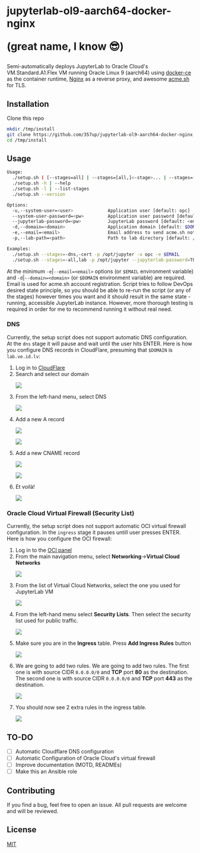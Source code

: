 # jupyterlab-ol9-aarch64-docker-nginx <p>(great name, I know 😎)</p>

  Semi-automatically deploys JupyterLab to Oracle Cloud's VM.Standard.A1.Flex VM running Oracle Linux 9 (aarch64) using [docker-ce](https://www.docker.com/products/container-runtime/) as the container runtime, [Nginx](https://www.nginx.com/) as a reverse proxy, and awesome [acme.sh](https://github.com/acmesh-official/acme.sh) for TLS.

## Installation

Clone this repo

```bash
mkdir /tmp/install
git clone https://github.com/357up/jupyterlab-ol9-aarch64-docker-nginx /tmp/install
cd /tmp/install
```

## Usage

```bash
Usage:
  ./setup.sh ( [--stages=all] | --stages=[all,]<-stage>... | --stages=[-all,]<stage>... ) [options]
  ./setup.sh -h | --help
  ./setup.sh -l | --list-stages
  ./setup.sh --version

Options:
  -u,--system-user=<user>             Application user [default: opc]
  --system-user-password=<pw>         Application user password [default: <empty>]
  --jupyterlab-password=<pw>          JupyterLab password [default: <empty>]
  -d,--domain=<domain>                Application domain [default: $DOMAIN]
  -e,--email=<email>                  Email address to send acme.sh notifications to [default: $EMAIL]
  -p,--lab-path=<path>                Path to lab directory [default: /opt/jupyter]

Examples:
  ./setup.sh --stages=-dns,-cert -p /opt/jupyter -u opc -e $EMAIL
  ./setup.sh --stages=-all,lab -p /opt/jupyter --jupyterlab-password=TOP-SECRET
```
At the minimum `-e`|`--email=<email>` options (or `$EMAIL` environment variable) and `-d`|`--domain=<domain>` (or `$DOMAIN` environment variable) are required. Email is used for acme.sh account registration.
Script tries to follow DevOps desired state principle, so you should be able to re-run the script (or any of the stages) however times you want and it should result in the same state - running, accessible JupyterLab instance. However, more thorough testing is required in order for me to recommend running it without real need.

### DNS

Currently, the setup script does not support automatic DNS configuration. At the `dns` stage it will pause and wait until the user hits ENTER. Here is how you configure DNS records in CloudFlare, presuming that `$DOMAIN` is `lab.ve.id.lv`:

 1. Log in to [CloudFlare](https://dash.cloudflare.com/login/)
 2. Search and select our domain <p>![](https://lh3.googleusercontent.com/gixTOrrhe9604s00IXlMoXESJWF7XoJgDujOx0PdK4m2gUQ-qkQZbkHoVTZ34y0rtPw=w2400) </p>
3. From the left-hand menu, select DNS <p>![](https://lh6.googleusercontent.com/-b-AwVWHHNReKltwIbhl9f3YXW5eU_NhdAz8vQW4w43DxJs9bJSceqvTngsHXDPUbIY=w2400) </p>
4. Add a new A record <p>![](https://lh5.googleusercontent.com/m252JIBA6g0ZbdRAQPu7htN84G5_j4LB5NiBxdPZRA35aXxu-fgJeToiLs9X695y7F0=w2400) </p><p>![](https://lh4.googleusercontent.com/vfTM2ik9kXotdoy_8N7rMm9Oa-_s_Bh0yYg4bpRarSG-8AZ9f7UF4oJoNRYyL7EFoP8=w2400)</p>
5. Add a new CNAME record <p>![](https://lh3.googleusercontent.com/4whULWychlmzbLN5qZeZsI__nEDkomwpNoDnuK7DOqUTAx51Nnmrmx3ULw58rWmpg_U=w2400)</p><p>![](https://lh3.googleusercontent.com/xdPLxKnse7SQXBI781MfZWK_rSTYVoFqbsoF8drdZ8EwSRST4nQXpQKZfNB2TVNBbfw=w2400)</p>
6. Et voilà! <p>![](https://lh6.googleusercontent.com/H8QbYGz88iVubrBHiVlBS5sDe3Gt7DIqsENTpStZh7QcGq9PUut4I0JrN_6tltsVw2I=w2400)</p>

### Oracle Cloud Virtual Firewall (Security List)
Currently, the setup script does not support automatic OCI virtual firewall configuration. In the `ingress` stage it pauses untill user presses ENTER. Here is how you configure the OCI firewall:

 1. Log in to the [OCI panel](https://cloud.oracle.com/)
 2. From the main navigation menu, select **Networking**→**Virtual Cloud Networks**<p>![](https://lh5.googleusercontent.com/TmYHOTVeQ8RNdWar1sXOq3S3lOWMcplEgRTqlbaJKp9bBqcYaFe_a6FiqYEKxjQtRJ8=w2400)</p>
 3. From the list of Virtual Cloud Networks, select the one you used for JupyterLab VM <p>![](https://lh5.googleusercontent.com/kFzrt_7rRd1A1p7fSwyeeKHbg-Hu8_m7vR-YDLKyEqX5C5oi8-vroYHpvz2A7V5aORA=w2400)</p>
 4. From the left-hand menu select **Security Lists**. Then select the security list used for public traffic. <p>![](https://lh6.googleusercontent.com/IuAfzc6DsRCCPNxm3qiUERGMksmPSxLR_c4ENj4Bk60FdXoO-KYSzXfciuaduo5LSBk=w2400)</p>
 5. Make sure you are in the **Ingress** table. Press **Add Ingress Rules** button<p>![](https://lh6.googleusercontent.com/fQUlEWK-MPVP-iQbqDq2zMe5UhWFMQGcJnDnLwRs3aaLoGzVSMXQrGSV5LBcF4TNSbo=w2400)</p>
 6. We are going to add two rules. We are going to add two rules. The first one is with source CIDR `0.0.0.0/0` and **TCP** port **80** as the destination. The second one is with source CIDR `0.0.0.0/0` and **TCP** port **443** as the destination. <p>![](https://lh6.googleusercontent.com/nepcdmMxtz0_TeZjXU8fX-Id0CNSry0c5Axd4zuCBrItgFu3rd_p2AzY3ZR6O-4bONg=w2400)</p>
 7. You should now see 2 extra rules in the ingress table. <p>![](https://lh4.googleusercontent.com/r5MwlrZqj3t4wL7Qwa5Hn2yWFAbnWyapKDCR4pbnewbjIKpiH4devA965RK3YYVkSUs=w2400)</p>

## TO-DO

 - [ ] Automatic Cloudflare DNS configuration 
 - [ ] Automatic Configuration of Oracle Cloud's virtual firewall
 - [ ] Improve documentation (MOTD, READMEs)
 - [ ] Make this an Ansible role

## Contributing

If you find a bug, feel free to open an issue. All pull requests are welcome and will be reviewed.

## License

[MIT](LICENSE.md)